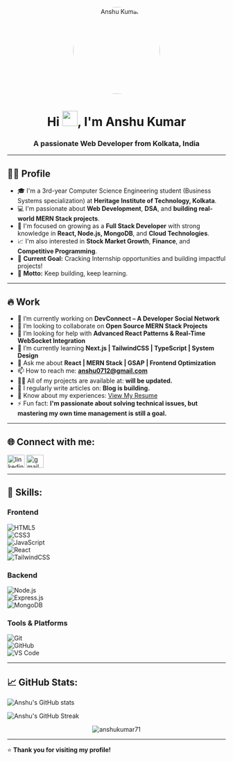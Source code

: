 <p align="center">
<img src="https://i.postimg.cc/4ySZkQXD/Web-Photo-Editor-1.jpg" alt="Anshu Kumar" width="200" style="border-radius:50%;" />
</p>

<h1 align="center">
  Hi <img src="https://media.giphy.com/media/hvRJCLFzcasrR4ia7z/giphy.gif" width="35px">, I'm Anshu Kumar
</h1>

<h3 align="center">A passionate Web Developer from Kolkata, India </h3>


---

## 🧑‍💻 Profile

- 🎓 I'm a 3rd-year Computer Science Engineering student (Business Systems specialization) at **Heritage Institute of Technology, Kolkata**.
- 💻 I'm passionate about **Web Development**, **DSA**, and **building real-world MERN Stack projects**.
- 🚀 I'm focused on growing as a **Full Stack Developer** with strong knowledge in **React, Node.js, MongoDB**, and **Cloud Technologies**.
- 📈 I'm also interested in **Stock Market Growth**, **Finance**, and **Competitive Programming**.
- 🎯 **Current Goal:** Cracking Internship opportunities and building impactful projects!
- 🌟 **Motto:** Keep building, keep learning.

---

## 🔥 Work

- 🔭 I’m currently working on **DevConnect – A Developer Social Network**
- 👯 I’m looking to collaborate on **Open Source MERN Stack Projects**
- 🤝 I’m looking for help with **Advanced React Patterns & Real-Time WebSocket Integration**
- 🌱 I’m currently learning **Next.js | TailwindCSS | TypeScript | System Design**
- 💬 Ask me about **React | MERN Stack | GSAP | Frontend Optimization**
- 📫 How to reach me: **anshu0712@gmail.com** 
- 👨‍💻 All of my projects are available at: **will be updated.**
- 📝 I regularly write articles on: **Blog is building.**
- 📄 Know about my experiences: [View My Resume](https://drive.google.com/file/d/1zp8RCPdi7HfFFkwdVPdLI8HDcjuNfgKV/view?usp=sharing)
- ⚡ Fun fact: **I'm passionate about solving technical issues, but mastering my own time management is still a goal.**

---

## 🌐 Connect with me:
<p align="left">
<a href="https://www.linkedin.com/in/anshu-kumar7012/" target="_blank"><img align="center" src="https://cdn.jsdelivr.net/gh/devicons/devicon/icons/linkedin/linkedin-original.svg" alt="linkedin" height="30" width="40" /></a>
<a href="mailto:anshu0712@gmail.com" target="blank"><img align="center" src="https://cdn.jsdelivr.net/gh/devicons/devicon/icons/google/google-original.svg" alt="gmail" height="30" width="40" /></a>
</p>

---

## 🚀 Skills:

### Frontend  
![HTML5](https://img.shields.io/badge/HTML5-E34F26?style=for-the-badge&logo=html5&logoColor=white)  
![CSS3](https://img.shields.io/badge/CSS3-1572B6?style=for-the-badge&logo=css3&logoColor=white)  
![JavaScript](https://img.shields.io/badge/JavaScript-F7DF1E?style=for-the-badge&logo=javascript&logoColor=black)  
![React](https://img.shields.io/badge/React-20232A?style=for-the-badge&logo=react&logoColor=61DAFB)  
![TailwindCSS](https://img.shields.io/badge/Tailwind_CSS-06B6D4?style=for-the-badge&logo=tailwindcss&logoColor=white)  

### Backend  
![Node.js](https://img.shields.io/badge/Node.js-339933?style=for-the-badge&logo=nodedotjs&logoColor=white)  
![Express.js](https://img.shields.io/badge/Express.js-000000?style=for-the-badge&logo=express&logoColor=white)  
![MongoDB](https://img.shields.io/badge/MongoDB-4EA94B?style=for-the-badge&logo=mongodb&logoColor=white)

### Tools & Platforms  
![Git](https://img.shields.io/badge/Git-F05032?style=for-the-badge&logo=git&logoColor=white)  
![GitHub](https://img.shields.io/badge/GitHub-100000?style=for-the-badge&logo=github&logoColor=white)  
![VS Code](https://img.shields.io/badge/Visual_Studio_Code-0078d7?style=for-the-badge&logo=visual-studio-code&logoColor=white)  

---

## 📈 GitHub Stats:
<p align="left">
<img src="https://github-readme-stats.vercel.app/api?username=anshu-kumar-github&show_icons=true&locale=en&theme=tokyonight" alt="Anshu's GitHub stats" />
</p>

<p align="left">
<img src="https://github-readme-streak-stats.herokuapp.com/?user=anshu-kumar-github&theme=tokyonight" alt="Anshu's GitHub Streak" />
</p>

<p align="center">
  <img src="https://komarev.com/ghpvc/?username=anshukumar71&label=Profile%20views&color=0e75b6&style=flat" alt="anshukumar71" />
</p>

---

⭐️ **Thank you for visiting my profile!**
